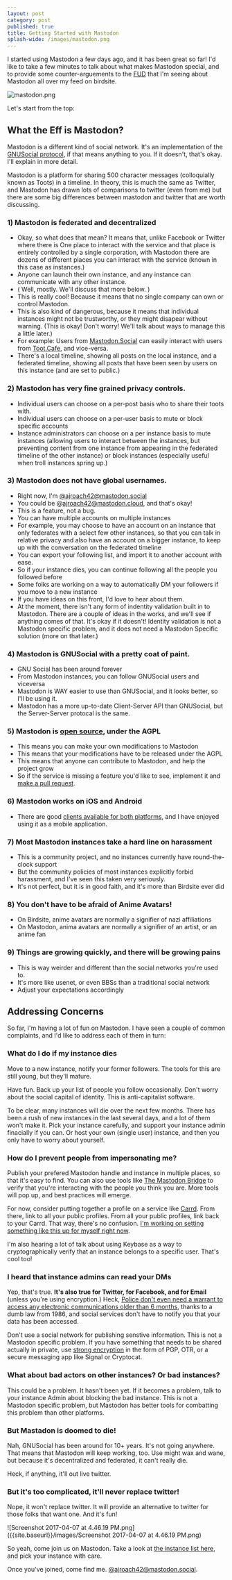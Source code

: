```yaml
---
layout: post
category: post
published: true
title: Getting Started with Mastodon
splash-wide: /images/mastodon.png
---
```

I started using Mastodon a few days ago, and it has been great so far! I'd like to take a few minutes to talk about what makes Mastodon special, and to provide some counter-arguements to the [FUD](https://en.wikipedia.org/wiki/Fear,_uncertainty_and_doubt) that I'm seeing about Mastodon all over my feed on birdsite. 

![mastodon.png]({{site.baseurl}}/images/mastodon.png)


Let's start from the top: 

## What the Eff is Mastodon? 

Mastodon is a different kind of social network. It's an implementation of the [GNUSocial protocol](https://www.gnu.org/software/social/), if that means anything to you. If it doesn't, that's okay. I'll explain in more detail. 

Mastodon is a platform for sharing 500 character messages (colloquially known as Toots) in a timeline. In theory, this is much the same as Twitter, and Mastodon has drawn lots of comparisons to twitter (even from me) but there are some big differences between mastodon and twitter that are worth discussing. 

### 1) Mastodon is federated and decentralized
 - Okay, so what does that mean? It means that, unlike Facebook or Twitter where there is One place to interact with the service and that place is entirely controlled by a single corporation, with Mastodon there are dozens of different places you can interact with the service (known in this case as instances.)
 - Anyone can launch their own instance, and any instance can communicate with any other instance. 
  - ( Well, mostly. We'll discuss that more below. )
 - This is really cool! Because it means that no single company can own or control Mastodon. 
 - This is also kind of dangerous, because it means that individual instances might not be trustworthy, or they might disapear without warning. (This is okay! Don't worry! We'll talk about ways to manage this a little later.) 
 - For example: Users from [Mastodon.Social](http://mastodon.social) can easily interact with users from [Toot.Cafe](https://toot.cafe/about/more), and vice-versa. 
 - There's a local timeline, showing all posts on the local instance, and a federated timeline, showing all posts that have been seen by users on this instance (and are set to public.) 

### 2) Mastodon has very fine grained privacy controls.
 - Individual users can choose on a per-post basis who to share their toots with. 
 - Individual users can choose on a per-user basis to mute or block specific accounts 
 - Instance administrators can choose on a per instance basis to mute instances (allowing users to interact between the instances, but preventing content from one instance from appearing in the federated timeline of the other instance) or block instances (especially useful when troll instances spring up.) 

### 3) Mastodon does not have global usernames.
 - Right now, I'm [@ajroach42@mastodon.social](https://mastodon.social/@ajroach42) 
 - You could be @ajroach42@mastodon.cloud, and that's okay! 
 - This is a feature, not a bug.
 - You can have multiple accounts on multiple instances
  - For example, you may choose to have an account on an instance that only federates with a select few other instances, so that you can talk in relative privacy and also have an account on a bigger instance, to keep up with the conversation on the federated timeline 
 - You can export your following list, and import it to another account with ease.
  - So if your instance dies, you can continue following all the people you followed before
  - Some folks are working on a way to automatically DM your followers if you move to a new instance 
  - If you have ideas on this front, I'd love to hear about them.
 - At the moment, there isn't any form of indentity validation built in to Mastodon. There are a couple of ideas in the works, and we'll see if anything comes of that. It's okay if it doesn't! Identity validation is not a Mastodon specific problem, and it does not need a Mastodon Specific solution (more on that later.) 

### 4) Mastodon is GNUSocial with a pretty coat of paint.
 - GNU Social has been around forever
 - From Mastodon instances, you can follow GNUSocial users and viceversa
 - Mastodon is WAY easier to use than GNUSocial, and it looks better, so I'll be using it. 
 - Mastodon has a more up-to-date Client-Server API than GNUSocial, but the Server-Server protocal is the same. 

### 5) Mastodon is [open source](https://github.com/tootsuite/mastodon), under the AGPL
 - This means you can make your own modifications to Mastodon 
 - This means that your modifications have to be released under the AGPL 
 - This means that anyone can contribute to Mastodon, and help the project grow
 - So if the service is missing a feature you'd like to see, implement it and [make a pull request](https://github.com/tootsuite/mastodon). 

### 6) Mastodon works on iOS and Android
 - There are good [clients available for both platforms](https://github.com/tootsuite/mastodon/blob/master/docs/Using-Mastodon/Apps.md), and I have enjoyed using it as a mobile application. 

### 7) Most Mastodon instances take a hard line on harassment
 - This is a community project, and no instances currently have round-the-clock support
 - But the community policies of most instances explicitly forbid harassment, and I've seen this taken very seriously. 
 - It's not perfect, but it is in good faith, and it's more than Birdsite ever did

### 8) You don't have to be afraid of Anime Avatars!
 - On Birdsite, anime avatars are normally a signifier of nazi affiliations 
 - On Mastodon, anima avatars are normally a signifier of an artist, or an anime fan

### 9) Things are growing quickly, and there will be growing pains
 - This is way weirder and different than the social networks you're used to. 
 - It's more like usenet, or even BBSs than a traditional social network 
 - Adjust your expectations accordingly 

## Addressing Concerns 

So far, I'm having a lot of fun on Mastodon. I have seen a couple of common complaints, and I'd like to address each of them in turn: 

### What do I do if my instance dies 

Move to a new instance, notify your former followers. The tools for this are still young, but they'll mature.  

Have fun. Back up your list of people you follow occasionally. Don't worry about the social capital of identity. This is anti-capitalist software. 

To be clear, many instances will die over the next few months. There has been a rush of new instances in the last several days, and a lot of them won't make it. Pick your instance carefully, and support your instance admin finacially if you can. Or host your own (single user) instance, and then you only have to worry about yourself. 


### How do I prevent people from impersonating me? 

Publish your prefered Mastodon handle and instance in multiple places, so that it's easy to find. You can also use tools like [The Mastodon Bridge](https://mastodon-bridge.herokuapp.com/) to verify that you're interacting with the people you think you are. More tools will pop up, and best practices will emerge. 

For now, consider putting together a profile on a service like [Carrd](https://carrd.co/). From there, link to all your public profiles. From all your public profiles, link back to your Carrd. That way, there's no confusion. [I'm working on setting something like this up for myself right now](http://ajroach42.social). 

I'm also hearing a lot of talk about using Keybase as a way to cryptographically verify that an instance belongs to a specific user. That's cool too! 

### I heard that instance admins can read your DMs

Yep, that's true. **It's also true for Twitter, for Facebook, and for Email** (unless you're using encryption.) Heck, [Police don't even need a warrant to access any electronic communications older than 6 months](https://www.propublica.org/special/no-warrant-no-problem-how-the-government-can-still-get-your-digital-data), thanks to a dumb law from 1986, and social services don't have to notify you that your data has been accessed. 

Don't use a social network for publishing senstive information. This is not a Mastodon specific problem. If you have something that needs to be shared actually in private, use [strong encryption](https://www.eff.org/secure-messaging-scorecard) in the form of PGP, OTR, or a secure messaging app like Signal or Cryptocat. 

### What about bad actors on other instances? Or bad instances? 

This could be a problem. It hasn't been yet. If it becomes a problem, talk to your instance Admin about blocking the bad instance. This is not a Mastodon specific problem, but Mastodon has better tools for combatting this problem than other platforms. 

### But Mastadon is doomed to die! 

Nah, GNUSocial has been around for 10+ years. It's not going anywhere. That means that Mastodon will keep working, too. Use might wax and wane, but because it's decentralized and federated, it can't really die.

Heck, if anything, it'll out live twitter. 

### But it's too complicated, it'll never replace twitter! 

Nope, it won't replace twitter. It will provide an alternative to twitter for those folks that want one. And it's fun! 

![Screenshot 2017-04-07 at 4.46.19 PM.png]({{site.baseurl}}/images/Screenshot 2017-04-07 at 4.46.19 PM.png)


So yeah, come join us on Mastodon. Take a look at [the instance list here](https://github.com/tootsuite/mastodon/blob/master/docs/Using-Mastodon/List-of-Mastodon-instances.md), and pick your instance with care. 

Once you've joined, come find me. [@ajroach42@mastodon.social](https://mastodon.social/@ajroach42).
